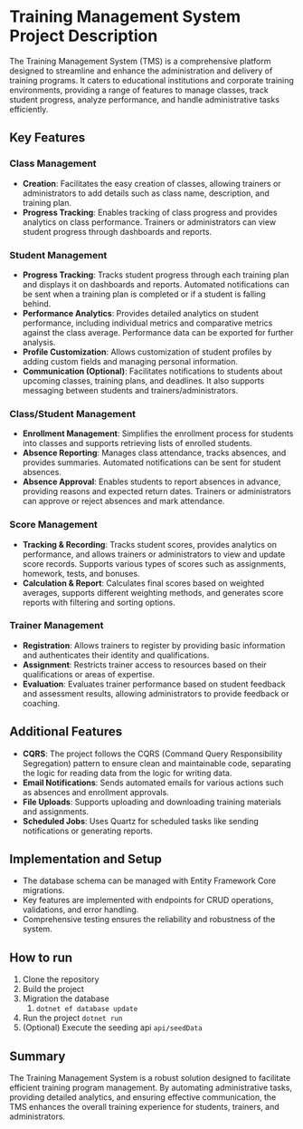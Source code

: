 # Training Management System Project Description

The Training Management System (TMS) is a comprehensive platform designed to streamline and enhance the administration and delivery of training programs. It caters to educational institutions and corporate training environments, providing a range of features to manage classes, track student progress, analyze performance, and handle administrative tasks efficiently.

## Key Features

### Class Management

- **Creation**: Facilitates the easy creation of classes, allowing trainers or administrators to add details such as class name, description, and training plan.
- **Progress Tracking**: Enables tracking of class progress and provides analytics on class performance. Trainers or administrators can view student progress through dashboards and reports.

### Student Management

- **Progress Tracking**: Tracks student progress through each training plan and displays it on dashboards and reports. Automated notifications can be sent when a training plan is completed or if a student is falling behind.
- **Performance Analytics**: Provides detailed analytics on student performance, including individual metrics and comparative metrics against the class average. Performance data can be exported for further analysis.
- **Profile Customization**: Allows customization of student profiles by adding custom fields and managing personal information.
- **Communication (Optional)**: Facilitates notifications to students about upcoming classes, training plans, and deadlines. It also supports messaging between students and trainers/administrators.

### Class/Student Management

- **Enrollment Management**: Simplifies the enrollment process for students into classes and supports retrieving lists of enrolled students.
- **Absence Reporting**: Manages class attendance, tracks absences, and provides summaries. Automated notifications can be sent for student absences.
- **Absence Approval**: Enables students to report absences in advance, providing reasons and expected return dates. Trainers or administrators can approve or reject absences and mark attendance.

### Score Management

- **Tracking & Recording**: Tracks student scores, provides analytics on performance, and allows trainers or administrators to view and update score records. Supports various types of scores such as assignments, homework, tests, and bonuses.
- **Calculation & Report**: Calculates final scores based on weighted averages, supports different weighting methods, and generates score reports with filtering and sorting options.

### Trainer Management

- **Registration**: Allows trainers to register by providing basic information and authenticates their identity and qualifications.
- **Assignment**: Restricts trainer access to resources based on their qualifications or areas of expertise.
- **Evaluation**: Evaluates trainer performance based on student feedback and assessment results, allowing administrators to provide feedback or coaching.

## Additional Features

- **CQRS**: The project follows the CQRS (Command Query Responsibility Segregation) pattern to ensure clean and maintainable code, separating the logic for reading data from the logic for writing data.
- **Email Notifications**: Sends automated emails for various actions such as absences and enrollment approvals.
- **File Uploads**: Supports uploading and downloading training materials and assignments.
- **Scheduled Jobs**: Uses Quartz for scheduled tasks like sending notifications or generating reports.

## Implementation and Setup

- The database schema can be managed with Entity Framework Core migrations.
- Key features are implemented with endpoints for CRUD operations, validations, and error handling.
- Comprehensive testing ensures the reliability and robustness of the system.

## How to run

1. Clone the repository
2. Build the project
3. Migration the database
   1. `dotnet ef database update`
4. Run the project `dotnet run`
5. (Optional) Execute the seeding api `api/seedData`

## Summary

The Training Management System is a robust solution designed to facilitate efficient training program management. By automating administrative tasks, providing detailed analytics, and ensuring effective communication, the TMS enhances the overall training experience for students, trainers, and administrators.
